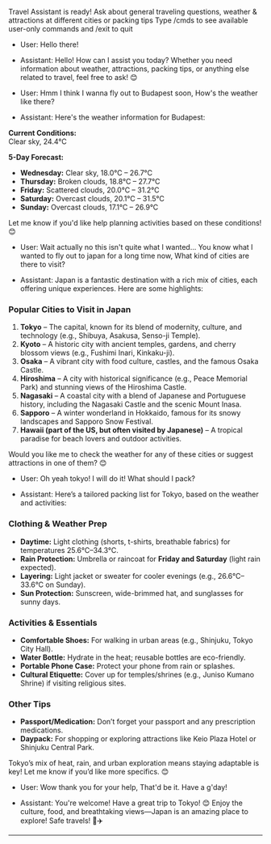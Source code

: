 Travel Assistant is ready! Ask about general traveling questions, weather & attractions at different cities or packing tips
Type /cmds to see available user-only commands and /exit to quit

- User: Hello there!

- Assistant: Hello! How can I assist you today? Whether you need information about weather, attractions, packing tips, or anything else related to travel, feel free to ask! 😊

- User: Hmm I think I wanna fly out to Budapest soon, How's the weather like there?

- Assistant: Here's the weather information for Budapest:

**Current Conditions:**  
Clear sky, 24.4°C  

**5-Day Forecast:**  
- **Wednesday:** Clear sky, 18.0°C – 26.7°C  
- **Thursday:** Broken clouds, 18.8°C – 27.7°C  
- **Friday:** Scattered clouds, 20.0°C – 31.2°C  
- **Saturday:** Overcast clouds, 20.1°C – 31.5°C  
- **Sunday:** Overcast clouds, 17.1°C – 26.9°C  

Let me know if you'd like help planning activities based on these conditions! 😊

- User: Wait actually no this isn't quite what I wanted... You know what I wanted to fly out to japan for a long time now, What kind of cities are there to visit?

- Assistant: Japan is a fantastic destination with a rich mix of cities, each offering unique experiences. Here are some highlights:

### **Popular Cities to Visit in Japan**  
1. **Tokyo** – The capital, known for its blend of modernity, culture, and technology (e.g., Shibuya, Asakusa, Senso-ji Temple).  
2. **Kyoto** – A historic city with ancient temples, gardens, and cherry blossom views (e.g., Fushimi Inari, Kinkaku-ji).  
3. **Osaka** – A vibrant city with food culture, castles, and the famous Osaka Castle.  
4. **Hiroshima** – A city with historical significance (e.g., Peace Memorial Park) and stunning views of the Hiroshima Castle.  
5. **Nagasaki** – A coastal city with a blend of Japanese and Portuguese history, including the Nagasaki Castle and the scenic Mount Inasa.  
6. **Sapporo** – A winter wonderland in Hokkaido, famous for its snowy landscapes and Sapporo Snow Festival.  
7. **Hawaii (part of the US, but often visited by Japanese)** – A tropical paradise for beach lovers and outdoor activities.  

Would you like me to check the weather for any of these cities or suggest attractions in one of them? 😊

- User: Oh yeah tokyo! I will do it! What should I pack?

- Assistant: Here’s a tailored packing list for Tokyo, based on the weather and activities:

### **Clothing & Weather Prep**  
- **Daytime:** Light clothing (shorts, t-shirts, breathable fabrics) for temperatures 25.6°C–34.3°C.  
- **Rain Protection:** Umbrella or raincoat for **Friday and Saturday** (light rain expected).  
- **Layering:** Light jacket or sweater for cooler evenings (e.g., 26.6°C–33.6°C on Sunday).  
- **Sun Protection:** Sunscreen, wide-brimmed hat, and sunglasses for sunny days.  

### **Activities & Essentials**  
- **Comfortable Shoes:** For walking in urban areas (e.g., Shinjuku, Tokyo City Hall).  
- **Water Bottle:** Hydrate in the heat; reusable bottles are eco-friendly.  
- **Portable Phone Case:** Protect your phone from rain or splashes.  
- **Cultural Etiquette:** Cover up for temples/shrines (e.g., Juniso Kumano Shrine) if visiting religious sites.  

### **Other Tips**  
- **Passport/Medication:** Don’t forget your passport and any prescription medications.  
- **Daypack:** For shopping or exploring attractions like Keio Plaza Hotel or Shinjuku Central Park.  

Tokyo’s mix of heat, rain, and urban exploration means staying adaptable is key! Let me know if you’d like more specifics. 😊

- User: Wow thank you for your help, That'd be it. Have a g'day!

- Assistant: You're welcome! Have a great trip to Tokyo! 😊 Enjoy the culture, food, and breathtaking views—Japan is an amazing place to explore! Safe travels! 🌸✈️

----------------------------------